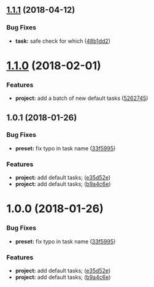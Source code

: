 <a name="1.1.1"></a>
## [1.1.1](https://github.com/SpoonX/boards-preset-default/compare/v1.1.0...v1.1.1) (2018-04-12)


### Bug Fixes

* **task:** safe check for which ([48b1dd2](https://github.com/SpoonX/boards-preset-default/commit/48b1dd2))



<a name="1.1.0"></a>
# [1.1.0](https://github.com/SpoonX/boards-preset-default/compare/v1.0.1...v1.1.0) (2018-02-01)


### Features

* **project:** add a batch of new default tasks ([5262745](https://github.com/SpoonX/boards-preset-default/commit/5262745))



<a name="1.0.1"></a>
## 1.0.1 (2018-01-26)


### Bug Fixes

* **preset:** fix typo in task name ([33f5995](https://github.com/SpoonX/boards-preset-default/commit/33f5995))


### Features

* **project:** add default tasks; ([e35d52e](https://github.com/SpoonX/boards-preset-default/commit/e35d52e))
* **project:** add default tasks; ([b9a4c6e](https://github.com/SpoonX/boards-preset-default/commit/b9a4c6e))



<a name="1.0.0"></a>
# 1.0.0 (2018-01-26)


### Bug Fixes

* **preset:** fix typo in task name ([33f5995](https://github.com/SpoonX/boards-preset-default/commit/33f5995))


### Features

* **project:** add default tasks; ([e35d52e](https://github.com/SpoonX/boards-preset-default/commit/e35d52e))
* **project:** add default tasks; ([b9a4c6e](https://github.com/SpoonX/boards-preset-default/commit/b9a4c6e))



